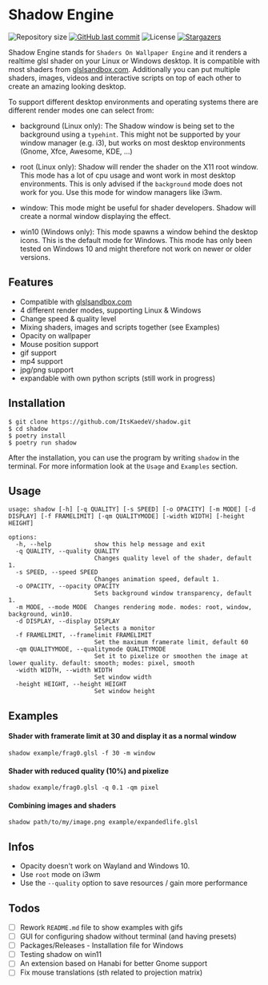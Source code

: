 # Shadow Engine
![Repository size](https://img.shields.io/github/repo-size/ItsKaedeV/shadow?color=39d45f) 
[![GitHub last commit](https://img.shields.io/github/last-commit/ItsKaedeV/shadow?color=39d45f)](https://github.com/ItsKaedeV/shadow/commits/master) 
![License](https://img.shields.io/badge/license-GPL-39d45f) 
[![Stargazers](https://img.shields.io/github/stars/ItsKaedeV/shadow?color=39d45f&logo=github)](https://github.com/ItsKaedeV/shadow/stargazers)

Shadow Engine stands for `Shaders On Wallpaper Engine` and it renders a realtime glsl shader on your Linux or Windows desktop. It is compatible with most shaders from [glslsandbox.com](http://glslsandbox.com/). Additionally you can put multiple shaders, images, videos and interactive scripts on top of each other to create an amazing looking desktop.

To support different desktop environments and operating systems there are different render modes one can select from:

* background (Linux only):
The Shadow window is being set to the background using a `typehint`. This might not be supported by your window manager (e.g. i3), but works on most desktop environments (Gnome, Xfce, Awesome, KDE, ...)

* root (Linux only):
Shadow will render the shader on the X11 root window. This mode has a lot of cpu usage and wont work in most desktop environments. This is only advised if the `background` mode does not work for you. Use this mode for window managers like i3wm.

* window:
This mode might be useful for shader developers. Shadow will create a normal window displaying the effect.

* win10 (Windows only):
This mode spawns a window behind the desktop icons. This is the default mode for Windows. This mode has only been tested on Windows 10 and might therefore not work on newer or older versions. 

## Features
* Compatible with [glslsandbox.com](http://glslsandbox.com/)
* 4 different render modes, supporting Linux & Windows
* Change speed & quality level
* Mixing shaders, images and scripts together (see Examples)
* Opacity on wallpaper
* Mouse position support
* gif support
* mp4 support
* jpg/png support
* expandable with own python scripts (still work in progress)

## Installation
```
$ git clone https://github.com/ItsKaedeV/shadow.git
$ cd shadow
$ poetry install
$ poetry run shadow
```
After the installation, you can use the program by writing `shadow` in the terminal. For more information look at the `Usage` and `Examples` section.

## Usage
```
usage: shadow [-h] [-q QUALITY] [-s SPEED] [-o OPACITY] [-m MODE] [-d DISPLAY] [-f FRAMELIMIT] [-qm QUALITYMODE] [-width WIDTH] [-height HEIGHT]

options:
  -h, --help            show this help message and exit
  -q QUALITY, --quality QUALITY
                        Changes quality level of the shader, default 1.
  -s SPEED, --speed SPEED
                        Changes animation speed, default 1.
  -o OPACITY, --opacity OPACITY
                        Sets background window transparency, default 1.
  -m MODE, --mode MODE  Changes rendering mode. modes: root, window, background, win10.
  -d DISPLAY, --display DISPLAY
                        Selects a monitor
  -f FRAMELIMIT, --framelimit FRAMELIMIT
                        Set the maximum framerate limit, default 60
  -qm QUALITYMODE, --qualitymode QUALITYMODE
                        Set it to pixelize or smoothen the image at lower quality. default: smooth; modes: pixel, smooth
  -width WIDTH, --width WIDTH
                        Set window width
  -height HEIGHT, --height HEIGHT
                        Set window height
```

## Examples
#### Shader with framerate limit at 30 and display it as a normal window
```
shadow example/frag0.glsl -f 30 -m window
```

#### Shader with reduced quality (10%) and pixelize
```
shadow example/frag0.glsl -q 0.1 -qm pixel
```

#### Combining images and shaders
```
shadow path/to/my/image.png example/expandedlife.glsl
```

## Infos
* Opacity doesn't work on Wayland and Windows 10.
* Use `root` mode on i3wm
* Use the `--quality` option to save resources / gain more performance

## Todos
- [ ] Rework `README.md` file to show examples with gifs
- [ ] GUI for configuring shadow without terminal (and having presets)
- [ ] Packages/Releases - Installation file for Windows
- [ ] Testing shadow on win11
- [ ] An extension based on Hanabi for better Gnome support
- [ ] Fix mouse translations (sth related to projection matrix)
